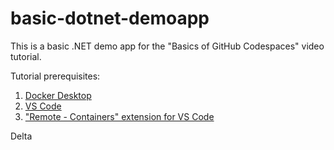 # basic-dotnet-demoapp
This is a basic .NET demo app for the "Basics of GitHub Codespaces" video tutorial.

Tutorial prerequisites:

1. [Docker Desktop](https://www.docker.com/products/docker-desktop)
2. [VS Code](https://code.visualstudio.com/download)
3. ["Remote - Containers" extension for VS Code](https://marketplace.visualstudio.com/items?itemName=ms-vscode-remote.remote-containers)


Delta

